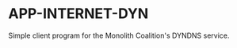 APP-INTERNET-DYN
================

Simple client program for the Monolith Coalition's DYNDNS  service.
